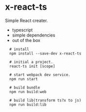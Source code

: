 # x-react-ts

Simple React creater.
  - typescript
  - simple dependencies
  - out of the box


`````shell
  # install
  npm install --save-dev x-react-ts
`````

`````shell
  # initial a project.
  react-ts init [scope]
`````

`````shell
  # start webpack dev service.
  npm run start
`````

`````shell
  # build bundle
  npm run build:web
`````

`````shell
  # build lib(transform ts?x to js)
  npm run build:lib
`````
